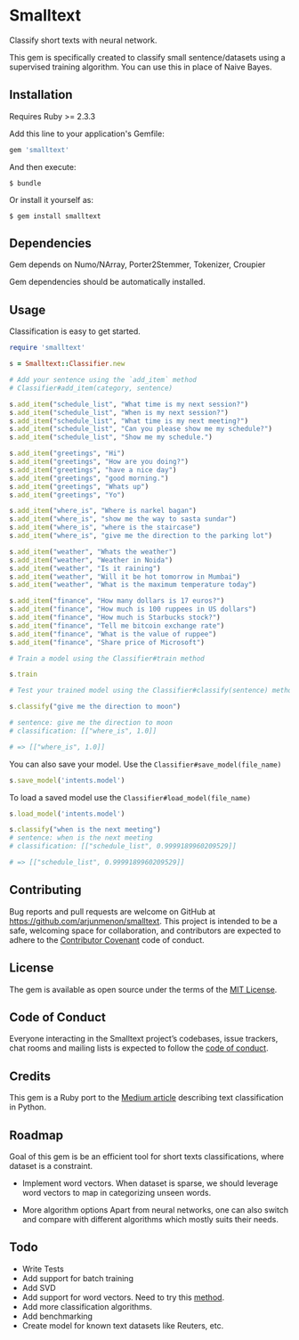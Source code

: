 # Smalltext

Classify short texts with neural network.

This gem is specifically created to classify small sentence/datasets using a supervised training algorithm. You can use this in place of Naive Bayes.

## Installation

Requires Ruby >=  2.3.3

Add this line to your application's Gemfile:

```ruby
gem 'smalltext'
```

And then execute:

    $ bundle

Or install it yourself as:

    $ gem install smalltext


## Dependencies

Gem depends on Numo/NArray, Porter2Stemmer, Tokenizer, Croupier

Gem dependencies should be automatically installed.

## Usage

Classification is easy to get started.

```ruby
require 'smalltext'

s = Smalltext::Classifier.new

# Add your sentence using the `add_item` method
# Classifier#add_item(category, sentence)

s.add_item("schedule_list", "What time is my next session?")
s.add_item("schedule_list", "When is my next session?")
s.add_item("schedule_list", "What time is my next meeting?")
s.add_item("schedule_list", "Can you please show me my schedule?")
s.add_item("schedule_list", "Show me my schedule.")

s.add_item("greetings", "Hi")
s.add_item("greetings", "How are you doing?")
s.add_item("greetings", "have a nice day")
s.add_item("greetings", "good morning.")
s.add_item("greetings", "Whats up")
s.add_item("greetings", "Yo")

s.add_item("where_is", "Where is narkel bagan")
s.add_item("where_is", "show me the way to sasta sundar")
s.add_item("where_is", "where is the staircase")
s.add_item("where_is", "give me the direction to the parking lot")

s.add_item("weather", "Whats the weather")
s.add_item("weather", "Weather in Noida")
s.add_item("weather", "Is it raining")
s.add_item("weather", "Will it be hot tomorrow in Mumbai")
s.add_item("weather", "What is the maximum temperature today")

s.add_item("finance", "How many dollars is 17 euros?")
s.add_item("finance", "How much is 100 ruppees in US dollars")
s.add_item("finance", "How much is Starbucks stock?")
s.add_item("finance", "Tell me bitcoin exchange rate")
s.add_item("finance", "What is the value of ruppee")
s.add_item("finance", "Share price of Microsoft")

# Train a model using the Classifier#train method

s.train

# Test your trained model using the Classifier#classify(sentence) method

s.classify("give me the direction to moon")

# sentence: give me the direction to moon
# classification: [["where_is", 1.0]]

# => [["where_is", 1.0]]
```

You can also save your model. Use the `Classifier#save_model(file_name)`

```ruby
s.save_model('intents.model')
```

To load a saved model use the `Classifier#load_model(file_name)`

```ruby
s.load_model('intents.model')

s.classify("when is the next meeting")
# sentence: when is the next meeting
# classification: [["schedule_list", 0.9999189960209529]]

# => [["schedule_list", 0.9999189960209529]]
```

## Contributing

Bug reports and pull requests are welcome on GitHub at https://github.com/arjunmenon/smalltext. This project is intended to be a safe, welcoming space for collaboration, and contributors are expected to adhere to the [Contributor Covenant](http://contributor-covenant.org) code of conduct.

## License

The gem is available as open source under the terms of the [MIT License](https://opensource.org/licenses/MIT).

## Code of Conduct

Everyone interacting in the Smalltext project’s codebases, issue trackers, chat rooms and mailing lists is expected to follow the [code of conduct](https://github.com/[USERNAME]/smalltext/blob/master/CODE_OF_CONDUCT.md).

## Credits

This gem is a Ruby port to the [Medium article](https://machinelearnings.co/text-classification-using-neural-networks-f5cd7b8765c6) describing text classification in Python.

## Roadmap

Goal of this gem is be an efficient tool for short texts classifications, where dataset is a constraint.

- Implement word vectors.
When dataset is sparse, we should leverage word vectors to map in categorizing unseen words.

- More algorithm options
Apart from neural networks, one can also switch and compare with different algorithms which mostly suits their needs.

## Todo

- Write Tests
- Add support for batch training
- Add SVD
- Add support for word vectors. Need to try this [method](https://multithreaded.stitchfix.com/blog/2017/10/18/stop-using-word2vec/).
- Add more classification algorithms.
- Add benchmarking
- Create model for known text datasets like Reuters, etc.

